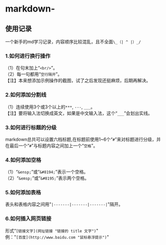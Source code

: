 # markdown-
## 使用记录
一个新手的md学习记录，内容顺序比较混乱，且不全面`\_（| ^ |）_/`
### 1.如何进行换行操作
（1）在句末加上“`<br/>`”。<br/>
（2）每一句都用“`空行隔开`”。<br/>
【注】本来想添加示例操作的截图，试了之后发现还挺麻烦，后期再解决。
### 2.如何添加分割线
（1）连续使用3个或3个以上的`***`, `---`, `___`。<br/>
【注】要将输入法切换成英文，如果是中文输入法，这个“`___`”会划出实线。<br/>
### 3.如何进行标题的分级
markdown总共可以设置六档标题,在标题前使用1~6个“`#`”来对标题进行分级，并在最后一个“`#`”与标题内容之间加上一个“`空格`”。<br/>
### 4.如何添加空格
（1）“`&ensp;`”或“`&#8194;`”表示一个空格。<br/>
（2）“`&emsp;`”或“`&#8195;`”表示两个空格。<br/>
### 5.如何添加表格
表头和表格内容之间用"`|-------|-------|-------|`"隔开。<br/>
### 6.如何插入网页链接
形式“`[链接文字](网址链接 "链接的 title 文字")`"<br/>
例："`[百度](http://www.baidu.com "鼠标悬浮提示")`"<br/>












